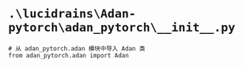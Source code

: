 # `.\lucidrains\Adan-pytorch\adan_pytorch\__init__.py`

```
# 从 adan_pytorch.adan 模块中导入 Adan 类
from adan_pytorch.adan import Adan
```